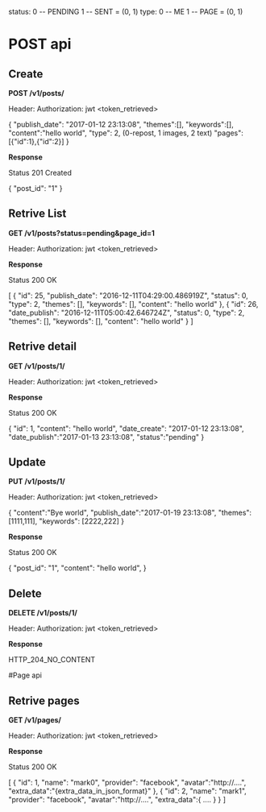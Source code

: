  status:
 0 -- PENDING
 1 -- SENT = (0, 1)
 type:
 0 -- ME
 1 -- PAGE = (0, 1)


# POST api
## Create
**POST /v1/posts/**  

Header: Authorization: jwt <token_retrieved>  

{
	"publish_date": "2017-01-12 23:13:08",
    "themes":[],
    "keywords":[],
	"content":"hello world",
    "type": 2,  (0-repost, 1 images, 2 text)
    "pages":[{"id":1},{"id":2}]
}

**Response**

Status 201 Created

{
    "post_id": "1"
}

## Retrive List
**GET /v1/posts?status=pending&page_id=1**

Header: Authorization: jwt <token_retrieved>

**Response**

Status 200 OK

[
    {
        "id": 25,
        "publish_date": "2016-12-11T04:29:00.486919Z",
        "status": 0,
        "type": 2,
        "themes": [],
        "keywords": [],
        "content": "hello world"
    },
    {
        "id": 26,
        "date_publish": "2016-12-11T05:00:42.646724Z",
        "status": 0,
        "type": 2,
        "themes": [],
        "keywords": [],
        "content": "hello world"
    }
]

## Retrive detail
**GET /v1/posts/1/**

Header: Authorization: jwt <token_retrieved>

**Response**

Status 200 OK

{
"id": 1,
"content": "hello world",
"date_create": "2017-01-12 23:13:08",
"date_publish":"2017-01-13 23:13:08",
"status":"pending"
}



## Update

**PUT /v1/posts/1/**

Header: Authorization: jwt <token_retrieved>

{
    "content":"Bye world",
    "publish_date":"2017-01-19 23:13:08",
    "themes": [1111,111],
    "keywords": [2222,222]
}

**Response**

Status 200 OK

{
    "post_id": "1",
    "content": "hello world",
}

## Delete
**DELETE /v1/posts/1/**

Header: Authorization: jwt <token_retrieved>

**Response**

HTTP_204_NO_CONTENT



#Page api

## Retrive pages
**GET /v1/pages/**

Header: Authorization: jwt <token_retrieved>

**Response**

Status 200 OK

[
  {
    "id": 1,
    "name": "mark0",
    "provider": "facebook",
    "avatar":"http://....",
    "extra_data":"{extra_data_in_json_format}"
  },
  {
    "id": 2,
    "name": "mark1",
    "provider": "facebook",
    "avatar":"http://....",
    "extra_data":{
    ....
    }
  }
]
